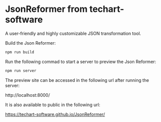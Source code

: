# JsonReformer from techart-software
A user-friendly and highly customizable JSON transformation tool.


Build the Json Reformer:
```bash
npm run build
```

Run the following commad to start a server to preview the Json Reformer:
```bash
npm run server
```
The preview site can be accessed in the following url after running the server:

http://localhost:8000/

It is also available to public in the following url:

https://techart-software.github.io/JsonReformer/